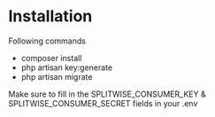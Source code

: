 #

# Installation

Following commands
- composer install
- php artisan key:generate
- php artisan migrate

Make sure to fill in the SPLITWISE_CONSUMER_KEY & SPLITWISE_CONSUMER_SECRET fields in your .env